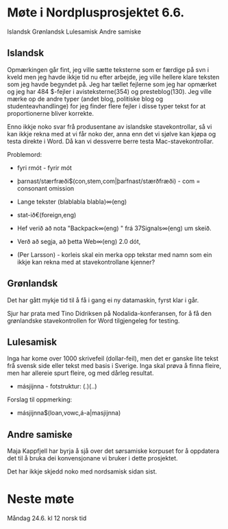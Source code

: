 # Møte i Nordplusprosjektet 6.6.

Islandsk
Grønlandsk
Lulesamisk
Andre samiske

## Islandsk

Opmærkingen går fint, jeg ville sætte teksterne som er færdige på svn i kveld men jeg havde ikkje tid nu efter arbejde, jeg ville hellere klare teksten som jeg havde begyndet på. Jeg har tællet fejlerne som jeg har opmærket og jeg har 484 $-fejler i avisteksterne(354) og presteblog(130). Jeg ville mærke op de andre typer (andet blog, politiske blog og studenteavhandlinge) for jeg finder flere fejler i disse typer tekst for at proportionerne bliver korrekte.

Enno ikkje noko svar frå produsentane av islandske stavekontrollar, så vi kan ikkje rekna med at vi får noko der, anna enn det vi sjølve kan kjøpa og testa direkte i Word. Då kan vi dessverre berre testa Mac-stavekontrollar.

Problemord:
* fyri rmót   - fyrir mót
* þarnast/stærfræði$(con,stem,com|þarfnast/stærðfræði)  - com = consonant omission

* Lange tekster (blablabla blabla)∞(eng)
* stat-ið€(foreign,eng)
* Hef verið að nota "Backpack∞(eng) " frá 37Signals∞(eng)  um skeið.
* Verð að segja, að þetta Web∞(eng)  2.0 dót,
* (Per Larsson) - korleis skal ein merka opp tekstar med namn som ein ikkje kan rekna med at stavekontrollane kjenner?

## Grønlandsk

Det har gått mykje tid til å få i gang ei ny datamaskin, fyrst klar i går.

Sjur har prata med Tino Didriksen på Nodalida-konferansen, for å få den grønlandske stavekontrollen for Word tilgjengeleg for testing.

## Lulesamisk

Inga har kome over 1000 skrivefeil (dollar-feil), men det er ganske lite tekst frå svensk side eller tekst med basis i Sverige. Inga skal prøva å finna fleire, men har allereie spurt fleire, og med dårleg resultat.

* másjijnna - fotstruktur: (.)(..)

Forslag til oppmerking:
* másjijnna$(loan,vowc,á-a|masjijnna)

## Andre samiske

Maja Kappfjell har byrja å sjå over det sørsamiske korpuset for å oppdatera det til å bruka dei konvensjonane vi bruker i dette prosjektet.

Det har ikkje skjedd noko med nordsamisk sidan sist.

# Neste møte

Måndag 24.6. kl 12 norsk tid

